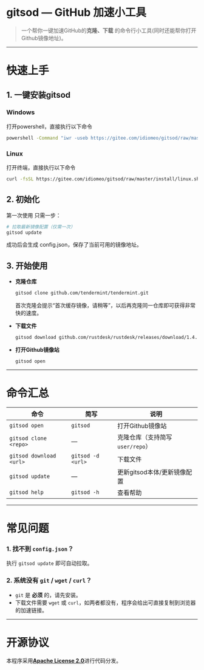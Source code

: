 # gitsod — GitHub 加速小工具

> 一个帮你一键加速GitHub的**克隆、下载** 的命令行小工具(同时还能帮你打开Github镜像地址)。  

---

# 快速上手

## 1. 一键安装gitsod
### Windows
打开powershell，直接执行以下命令  
```bash
powershell -Command "iwr -useb https://gitee.com/idiomeo/gitsod/raw/master/install/windows.bat | iex"
```
  
### Linux
打开终端，直接执行以下命令  
```bash
curl -fsSL https://gitee.com/idiomeo/gitsod/raw/master/install/linux.sh | bash
```


## 2. 初始化
第一次使用 只需一步：
``` bash
# 拉取最新镜像配置（仅需一次）
gitsod update
```

成功后会生成 config.json，保存了当前可用的镜像地址。

## 3. 开始使用
- **克隆仓库**
  ```bash
  gitsod clone github.com/tendermint/tendermint.git
  ```
  首次克隆会提示“首次缓存镜像，请稍等”，以后再克隆同一仓库即可获得非常快的速度。

- **下载文件**
  ```bash
  gitsod download github.com/rustdesk/rustdesk/releases/download/1.4.0/rustdesk-1.4.0-x86_64.exe
  ```

- **打开Github镜像站**
    ```bash
  gitsod open
  ```

---

# 命令汇总
| 命令 | 简写 | 说明 |
|------|------|------|
| `gitsod open` | `gitsod` | 打开Github镜像站 |
| `gitsod clone <repo>` | — | 克隆仓库（支持简写 `user/repo`） |
| `gitsod download <url>` | `gitsod -d <url>` | 下载文件 |
| `gitsod update` | — | 更新gitsod本体/更新镜像配置 |
| `gitsod help` | `gitsod -h` | 查看帮助 |

---

# 常见问题

### 1. 找不到 `config.json`？
执行 `gitsod update` 即可自动拉取。

### 2. 系统没有 `git` / `wget` / `curl`？
- `git` 是 **必须** 的，请先安装。  
- 下载文件需要 `wget` 或 `curl`，如两者都没有，程序会给出可直接复制到浏览器的加速链接。

---

# 开源协议
本程序采用[**Apache License 2.0**](./LICENSE)进行代码分发。  